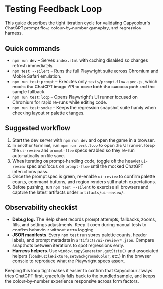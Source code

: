 # Testing Feedback Loop

This guide describes the tight iteration cycle for validating Capycolour's
ChatGPT prompt flow, colour-by-number gameplay, and regression harness.

## Quick commands

- `npm run dev` – Serves `index.html` with caching disabled so changes refresh
  immediately.
- `npm test --silent` – Runs the full Playwright suite across Chromium and
  Mobile Safari emulation.
- `npm run test:prompt` – Executes only `tests/prompt-flow.spec.js`, which mocks
  the ChatGPT image API to cover both the success path and the sample fallback.
- `npm run test:loop` – Opens Playwright's UI runner focused on Chromium for
  rapid re-runs while editing code.
- `npm run test:smoke` – Keeps the regression snapshot suite handy when checking
  layout or palette changes.

## Suggested workflow

1. Start the dev server with `npm run dev` and open the game in a browser.
2. In another terminal, run `npm run test:loop` to open the UI runner. Keep the
   `ui-review` and `prompt-flow` specs enabled so they re-run automatically on
   file save.
3. When iterating on prompt-handling code, toggle off the heavier `ui-review`
   spec and focus on `prompt-flow` until the mocked ChatGPT interactions pass.
4. Once the prompt spec is green, re-enable `ui-review` to confirm palette
   counts, command buttons, and region renders still match expectations.
5. Before pushing, run `npm test --silent` to exercise all browsers and capture
   the latest artifacts under `artifacts/ui-review/`.

## Observability checklist

- **Debug log.** The Help sheet records prompt attempts, fallbacks, zooms,
  fills, and settings adjustments. Keep it open during manual tests to confirm
  behaviour without extra logging.
- **JSON manifests.** Every `npm test` run stores palette counts, header labels,
  and prompt metadata in `artifacts/ui-review/*.json`. Compare snapshots between
  iterations to spot regressions early.
- **Harness helpers.** Use `window.capyGenerator.getState()` and associated
  helpers (`loadPuzzleFixture`, `setBackgroundColor`, etc.) in the browser
  console to reproduce what the Playwright specs assert.

Keeping this loop tight makes it easier to confirm that Capycolour always tries
ChatGPT first, gracefully falls back to the bundled sample, and keeps the
colour-by-number experience responsive across form factors.
